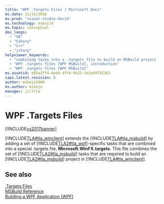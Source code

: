 ```yaml
---
title: "WPF .Targets Files | Microsoft Docs"
ms.date: 11/15/2016
ms.prod: "visual-studio-dev14"
ms.technology: msbuild
ms.topic: conceptual
dev_langs: 
  - "VB"
  - "CSharp"
  - "C++"
  - "jsharp"
helpviewer_keywords: 
  - "combining tasks into a .targets file to build an MSBuild project [WPF MSBuild]"
  - "WPF .targets files [WPF MSBuild], introduction"
  - "WPF .targets files [WPF MSBuild]"
ms.assetid: e85a3ff4-dedd-4ff4-9b22-3a1e94755362
caps.latest.revision: 8
author: mikejo5000
ms.author: mikejo
manager: jillfra
---
```

# WPF .Targets Files
[!INCLUDE[vs2017banner](../includes/vs2017banner.md)]

[!INCLUDE[TLA#tla_winclient](../includes/tlasharptla-winclient-md.md)] extends the [!INCLUDE[TLA#tla_msbuild](../includes/tlasharptla-msbuild-md.md)] by adding a set of [!INCLUDE[TLA2#tla_wpf](../includes/tla2sharptla-wpf-md.md)]-specific tasks that are combined into a special .targets file, **Microsoft.WinFX.targets**. This file combines the set of [!INCLUDE[TLA2#tla_msbuild](../includes/tla2sharptla-msbuild-md.md)] tasks that are required to build an [!INCLUDE[TLA2#tla_msbuild](../includes/tla2sharptla-msbuild-md.md)] project in [!INCLUDE[TLA#tla_winclient](../includes/tlasharptla-winclient-md.md)].  
  
## See also  
 [.Targets Files](../msbuild/msbuild-dot-targets-files.md)   
 [MSBuild Reference](../msbuild/msbuild-reference.md)   
 [Building a WPF Application (WPF)](https://msdn.microsoft.com/library/a58696fd-bdad-4b55-9759-136dfdf8b91c)
